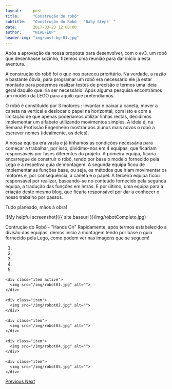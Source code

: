 ```yaml
---
layout:     post
title:      "Construção do robô"
subtitle:   "Construção do Robô - 'Baby Steps' "
date:       2017-03-23 12:00:00
author:     "NIAEFEUP"
header-img: "img/post-bg-01.jpg"
---
```



Após a aprovação da nossa proposta para desenvolver, com o ev3, um robô que desenhasse sozinho, fizemos uma reunião para dar início a esta aventura.

A construção do robô foi o que nos pareceu prioritário. Na verdade, a razão é bastante óbvia, para programar um robô era necessário ele já estar montado para podermos realizar testes de precisão e termos uma ideia geral daquilo que iria ser necessário. Após alguma pesquisa encontrámos um modelo da LEGO para aquilo que pretendíamos.

O robô é constituido por 3 motores : levantar e baixar a caneta, mover a caneta na vertical e deslocar o papel na horizontal, com isto e com a limitação de que apenas poderiamos utilizar linhas rectas, decidimos implementar um alfabeto utilizando movimentos simples. A ideia é, na Semana Profissão Engenheiro mostrar aos alunos mais novos o robô a escrever nomes (idealmente, os deles).

A nossa equipa era vasta e já tínhamos as condições necessária para começar a trabalhar, por isso, dividimo-nos em 4 equipas, que ficariam responsáveis por fases diferentes do projeto. A primeira equipa, ficaria encarregue de construir o robô, tendo por base o modelo fornecido pela Lego e a respetiva guia de montagem. A segunda equipa ficou de implementar as funções base, ou seja, os métodos que iriam movimentar os motores e, por consequência, a caneta e o papel. A terceira equipa ficou responsável por realizar, baseando-se no conteúdo fornecido pela segunda equipa, a tradução das funções em letras. E por último, uma equipa para a criação deste mesmo blog, que ficaria responsável por dar a conhecer o nosso trabalho por passos.

Tudo planeado, mãos à obra!

![My helpful screenshot]({{ site.baseurl }}/img/robotCompleto.jpg)

Contrução do Robô - "Hands On"
Rapidamente, após termos estabelecido a divisão das equipas, demos início à montagem tendo por base o guia fornecido pela Lego, como podem ver nas imagens que se seguem!


<div id="myCarousel" class="carousel slide" data-ride="carousel">

  <!-- Indicators -->
  <ol class="carousel-indicators">
    <li data-target="#myCarousel" data-slide-to="0" class="active"></li>
    <li data-target="#myCarousel" data-slide-to="1"></li>
    <li data-target="#myCarousel" data-slide-to="2"></li>
    <li data-target="#myCarousel" data-slide-to="3"></li>
    <li data-target="#myCarousel" data-slide-to="3"></li>
  </ol>


  <div class="carousel-inner" role="listbox">

    <div class="item active">
      <img src="/img/robot01.jpg" alt="">
    </div>  

    <div class="item">
      <img src="/img/robot02.jpg" alt="">
    </div>

    <div class="item">
      <img src="/img/robot03.jpg" alt="">
    </div>

    <div class="item">
      <img src="/img/robot04.jpg" alt="">
    </div>

    <div class="item">
      <img src="/img/robot05.jpg" alt="">
    </div>
  </div>


  <!-- Left and right controls -->
  <a class="left carousel-control" href="#myCarousel" role="button" data-slide="prev">
    <span class="glyphicon glyphicon-chevron-left" aria-hidden="true"></span>
    <span class="sr-only">Previous</span>
  </a>
  <a class="right carousel-control" href="#myCarousel" role="button" data-slide="next">
    <span class="glyphicon glyphicon-chevron-right" aria-hidden="true"></span>
    <span class="sr-only">Next</span>
  </a>
</div>
